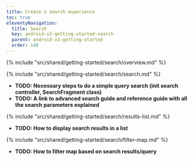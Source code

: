 ```yaml
---
title: Create a search experience
toc: true
eleventyNavigation:
  title: Search
  key: android-v3-getting-started-search
  parent: android-v3-getting-started
  order: 140
---
```


<!-- Overview -->
{% include "src/shared/getting-started/search/overview.md" %}

<!-- Search -->
{% include "src/shared/getting-started/search/search.md" %}

* **TODO: Necessary steps to do a simple query search (init search controller, SearchFragment class)**
* **TODO: A link to advanced search guide and reference guide with all the search parameters explained**

<!-- Results list -->
{% include "src/shared/getting-started/search/results-list.md" %}

* **TODO: How to display search results in a list**

<!-- Filter map -->
{% include "src/shared/getting-started/search/filter-map.md" %}

* **TODO: How to filter map based on search results/query**
